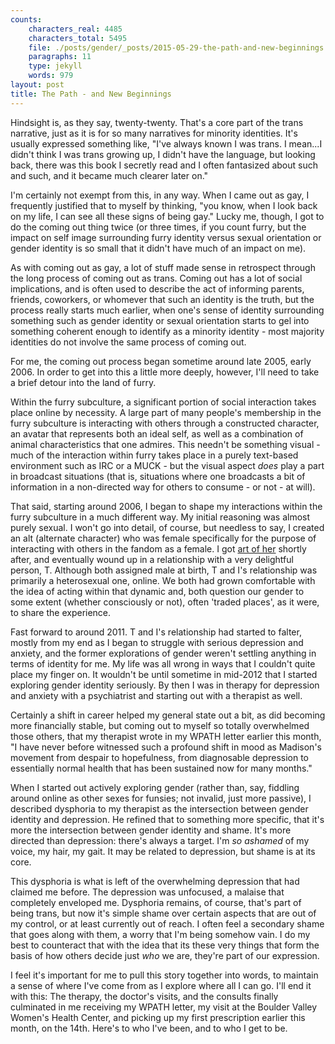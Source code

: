 ```yaml
---
counts:
    characters_real: 4485
    characters_total: 5495
    file: ./posts/gender/_posts/2015-05-29-the-path-and-new-beginnings.markdown
    paragraphs: 11
    type: jekyll
    words: 979
layout: post
title: The Path - and New Beginnings
---
```


Hindsight is, as they say, twenty-twenty.  That's a core part of the trans
narrative, just as it is for so many narratives for minority identities.  It's
usually expressed something like, "I've always known I was trans.  I mean...I
didn't think I was trans growing up, I didn't have the language, but looking
back, there was this book I secretly read and I often fantasized about such and
such, and it became much clearer later on."

I'm certainly not exempt from this, in any way.  When I came out as gay, I
frequently justified that to myself by thinking, "you know, when I look back on
my life, I can see all these signs of being gay."  Lucky me, though, I got to do
the coming out thing twice (or three times, if you count furry, but the impact
on self image surrounding furry identity versus sexual orientation or gender
identity is so small that it didn't have much of an impact on me).

As with coming out as gay, a lot of stuff made sense in retrospect through the
long process of coming out as trans.  Coming out has a lot of social
implications, and is often used to describe the act of informing parents,
friends, coworkers, or whomever that such an identity is the truth, but the
process really starts much earlier, when one's sense of identity surrounding
something such as gender identity or sexual orientation starts to gel into
something coherent enough to identify as a minority identity - most majority
identities do not involve the same process of coming out.

For me, the coming out process began sometime around late 2005, early 2006.
In order to get into this a little more deeply, however, I'll need to take a
brief detour into the land of furry.

Within the furry subculture, a significant portion of social interaction takes
place online by necessity.  A large part of many people's membership in the
furry subculture is interacting with others through a constructed character, an
avatar that represents both an ideal self, as well as a combination of animal
characteristics that one admires.  This needn't be something visual - much of
the interaction within furry takes place in a purely text-based environment such
as IRC or a MUCK - but the visual aspect *does* play a part in broadcast
situations (that is, situations where one broadcasts a bit of information in a
non-directed way for others to consume - or not - at will).

That said, starting around 2006, I began to shape my interactions within the
furry subculture in a much different way.  My initial reasoning was almost
purely sexual.  I won't go into detail, of course, but needless to say, I
created an alt (alternate character) who was female specifically for the purpose
of interacting with others in the fandom as a female.  I got [art of
her](http://characters.openfurry.org/image/31) shortly after, and eventually
wound up in a relationship with a very delightful person, T.  Although both
assigned male at birth, T and I's relationship was primarily a heterosexual one,
online.  We both had grown comfortable with the idea of acting within that
dynamic and, both question our gender to some extent (whether consciously or
not), often 'traded places', as it were, to share the experience.

Fast forward to around 2011.  T and I's relationship had started to falter,
mostly from my end as I began to struggle with serious depression and anxiety,
and the former explorations of gender weren't settling anything in terms of
identity for me.  My life was all wrong in ways that I couldn't quite place my
finger on.  It wouldn't be until sometime in mid-2012 that I started exploring
gender identity seriously.  By then I was in therapy for depression and anxiety
with a psychiatrist and starting out with a therapist as well.

Certainly a shift in career helped my general state out a bit, as did becoming
more financially stable, but coming out to myself so totally overwhelmed those
others, that my therapist wrote in my WPATH letter earlier this month, "I have
never before witnessed such a profound shift in mood as Madison's movement from
despair to hopefulness, from diagnosable depression to essentially normal health
that has been sustained now for many months."  

When I started out actively exploring gender (rather than, say, fiddling around
online as other sexes for funsies; not invalid, just more passive), I described
dysphoria to my therapist as the intersection between gender identity and
depression.  He refined that to something more specific, that it's more the
intersection between gender identity and shame.  It's more directed than
depression: there's always a target.  I'm *so ashamed* of my voice, my hair, my
gait.  It may be related to depression, but shame is at its core.

This dysphoria is what is left of the overwhelming depression that had claimed
me before.  The depression was unfocused, a malaise that completely enveloped
me.  Dysphoria remains, of course, that's part of being trans, but now it's
simple shame over certain aspects that are out of my control, or at least
currently out of reach.  I often feel a secondary shame that goes along with
them, a worry that I'm being somehow vain.  I do my best to counteract that with
the idea that its these very things that form the basis of how others decide
just *who* we are, they're part of our expression.

I feel it's important for me to pull this story together into words, to maintain
a sense of where I've come from as I explore where all I can go.  I'll end it
with this: The therapy, the doctor's visits, and the consults finally culminated
in me receiving my WPATH letter, my visit at the Boulder Valley Women's Health
Center, and picking up my first prescription earlier this month, on the 14th.
Here's to who I've been, and to who I get to be.
